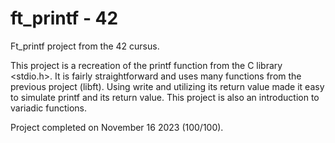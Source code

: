 # ft_printf - 42
Ft_printf project from the 42 cursus.

This project is a recreation of the printf function from the C library <stdio.h>. It is fairly straightforward and uses many functions from the previous project (libft). Using write and utilizing its return value made it easy to simulate printf and its return value. This project is also an introduction to variadic functions.

Project completed on November 16 2023 (100/100).
